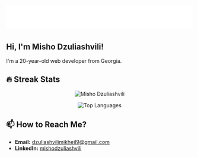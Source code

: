 <h1 align="center">
  <img src="./name.svg" alt="Misho Dzuliashvili" />
</h1>

<h2 > Hi, I'm Misho Dzuliashvili! </h2>

<p >I'm a 20-year-old web developer from Georgia.</p>

## 🔥 Streak Stats
<p align="center">
  <img src="https://github-readme-streak-stats.herokuapp.com/?user=mishodzuliashvili&theme=black-ice" alt="Misho Dzuliashvili" />
</p>
<p align="center">
  <img src="https://github-readme-stats.vercel.app/api/top-langs/?username=mishodzuliashvili&langs_count=69&show_icons=true&locale=en&layout=compact" alt="Top Languages">
</p>

## 📫 How to Reach Me?

- **Email:** [dzuliashvilimikheil9@gmail.com](mailto:dzuliashvilimikheil9@gmail.com)
- **LinkedIn:** [mishodzuliashvili](https://www.linkedin.com/in/mishodzuliashvili/)
